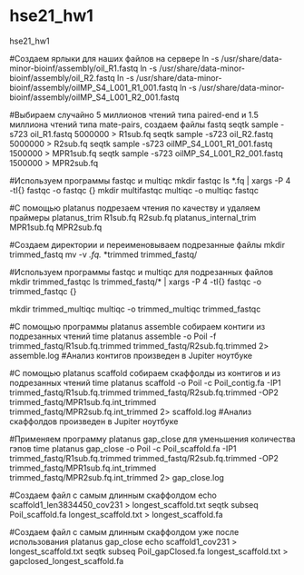 # hse21_hw1
hse21_hw1

#Создаем ярлыки для наших файлов на сервере
ln -s /usr/share/data-minor-bioinf/assembly/oil_R1.fastq
ln -s /usr/share/data-minor-bioinf/assembly/oil_R2.fastq
ln -s /usr/share/data-minor-bioinf/assembly/oilMP_S4_L001_R1_001.fastq
ln -s /usr/share/data-minor-bioinf/assembly/oilMP_S4_L001_R2_001.fastq

#Выбираем случайно 5 миллионов чтений типа paired-end и 1.5 миллиона чтений типа mate-pairs, создаем файлы fastq
seqtk sample -s723 oil_R1.fastq 5000000 > R1sub.fq
seqtk sample -s723 oil_R2.fastq 5000000 > R2sub.fq
seqtk sample -s723 oilMP_S4_L001_R1_001.fastq 1500000 > MPR1sub.fq
seqtk sample -s723 oilMP_S4_L001_R2_001.fastq 1500000 > MPR2sub.fq

#Используем программы fastqc и multiqc
mkdir fastqc
ls *.fq | xargs -P 4 -tI{} fastqc -o fastqc {}
mkdir multifastqc 
multiqc -o multiqc fastqc

#С помощью platanus подрезаем чтения по качеству и удаляем праймеры
platanus_trim R1sub.fq R2sub.fq
platanus_internal_trim MPR1sub.fq MPR2sub.fq

#Создаем директории и переименовываем подрезанные файлы
mkdir trimmed_fastq
mv -v *.fq.* *trimmed trimmed_fastq/

#Используем программы fastqc и multiqc для подрезанных файлов
mkdir trimmed_fastqc
ls trimmed_fastq/* | xargs -P 4 -tI{} fastqc -o trimmed_fastqc {}

mkdir trimmed_multiqc
multiqc -o trimmed_multiqc trimmed_fastqc

#С помощью программы platanus assemble собираем контиги из подрезанных чтений
time platanus assemble -o Poil -f trimmed_fastq/R1sub.fq.trimmed trimmed_fastq/R2sub.fq.trimmed 2> assemble.log
#Анализ контигов произведен в Jupiter ноутбуке

#С помощью platanus scaffold собираем скаффолды из контигов и из подрезанных чтений
time platanus scaffold -o Poil -c Poil_contig.fa -IP1 trimmed_fastq/R1sub.fq.trimmed  trimmed_fastq/R2sub.fq.trimmed -OP2 trimmed_fastq/MPR1sub.fq.int_trimmed trimmed_fastq/MPR2sub.fq.int_trimmed 2> scaffold.log
#Анализ скаффолдов произведен в Jupiter ноутбуке

#Применяем программу platanus gap_close для уменьшения количества гэпов
time platanus gap_close -o Poil -c Poil_scaffold.fa -IP1 trimmed_fastq/R1sub.fq.trimmed  trimmed_fastq/R2sub.fq.trimmed -OP2 trimmed_fastq/MPR1sub.fq.int_trimmed trimmed_fastq/MPR2sub.fq.int_trimmed 2> gap_close.log

#Создаем файл с самым длинным скаффолдом
echo scaffold1_len3834450_cov231 > longest_scaffold.txt
seqtk subseq Poil_scaffold.fa longest_scaffold.txt > longest_scaffold.fa

#Создаем файл с самым длинным скаффолдом уже после использования platanus gap_close
echo scaffold1_cov231 > longest_scaffold.txt
seqtk subseq Poil_gapClosed.fa longest_scaffold.txt > gapclosed_longest_scaffold.fa
